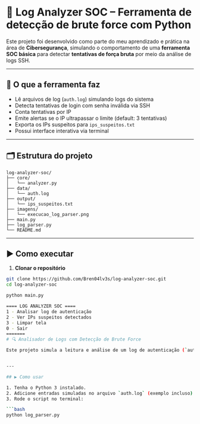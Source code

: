 
# 🔐 Log Analyzer SOC – Ferramenta de detecção de brute force com Python

Este projeto foi desenvolvido como parte do meu aprendizado e prática na área de **Cibersegurança**, simulando o comportamento de uma **ferramenta SOC básica** para detectar **tentativas de força bruta** por meio da análise de logs SSH.

---

## 🧰 O que a ferramenta faz

- Lê arquivos de log (`auth.log`) simulando logs do sistema
- Detecta tentativas de login com senha inválida via SSH
- Conta tentativas por IP
- Emite alertas se o IP ultrapassar o limite (default: 3 tentativas)
- Exporta os IPs suspeitos para `ips_suspeitos.txt`
- Possui interface interativa via terminal

---

## 🗂️ Estrutura do projeto

```
log-analyzer-soc/
├── core/
│   └── analyzer.py
├── data/
│   └── auth.log
├── output/
│   └── ips_suspeitos.txt
├── imagens/
│   └── execucao_log_parser.png
├── main.py
├── log_parser.py
└── README.md
```

---



## ▶️ Como executar

1. **Clonar o repositório**
```bash
git clone https://github.com/Bren04lv3s/log-analyzer-soc.git
cd log-analyzer-soc

python main.py

==== LOG ANALYZER SOC ====
1 - Analisar log de autenticação
2 - Ver IPs suspeitos detectados
3 - Limpar tela
0 - Sair
=======
# 🔍 Analisador de Logs com Detecção de Brute Force 

Este projeto simula a leitura e análise de um log de autenticação (`auth.log`) para detectar tentativas de login suspeitas (como brute force) a partir de múltiplas falhas consecutivas de senha. Ele conta as tentativas por IP e exporta os que ultrapassam o limite para um arquivo `.txt`.


---

## ▶️ Como usar

1. Tenha o Python 3 instalado.
2. Adicione entradas simuladas no arquivo `auth.log` (exemplo incluso).
3. Rode o script no terminal:

```bash
python log_parser.py

